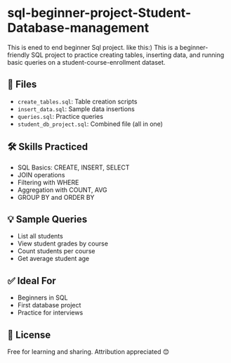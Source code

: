 # sql-beginner-project-Student-Database-management
This is ened to end beginner Sql project.
like this:)
This is a beginner-friendly SQL project to practice creating tables, inserting data, and running basic queries on a student-course-enrollment dataset.

## 📁 Files

- `create_tables.sql`: Table creation scripts
- `insert_data.sql`: Sample data insertions
- `queries.sql`: Practice queries
- `student_db_project.sql`: Combined file (all in one)

## 🛠 Skills Practiced

- SQL Basics: CREATE, INSERT, SELECT
- JOIN operations
- Filtering with WHERE
- Aggregation with COUNT, AVG
- GROUP BY and ORDER BY

## 💡 Sample Queries

- List all students
- View student grades by course
- Count students per course
- Get average student age

## ✅ Ideal For

- Beginners in SQL
- First database project
- Practice for interviews

## 🔗 License

Free for learning and sharing. Attribution appreciated 😊

